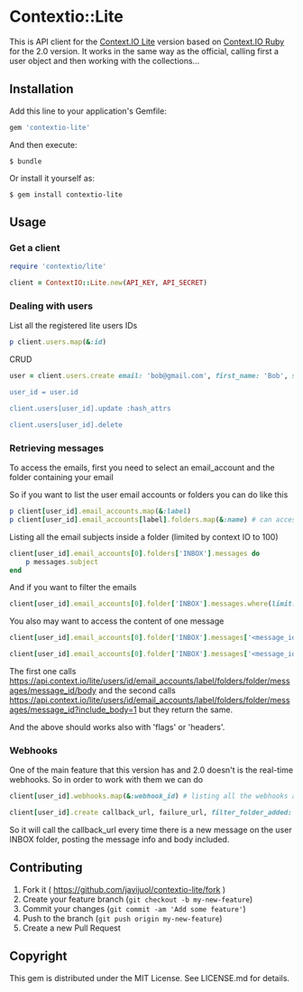 # Contextio::Lite

This is API client for the [Context.IO Lite](https://context.io/) version based on [Context.IO Ruby](https://github.com/contextio/contextio-ruby) for the 2.0 version.
It works in the same way as the official, calling first a user object and then working with the collections...

## Installation

Add this line to your application's Gemfile:

```ruby
gem 'contextio-lite'
```

And then execute:

    $ bundle

Or install it yourself as:

    $ gem install contextio-lite

## Usage

### Get a client

```ruby
require 'contextio/lite'

client = ContextIO::Lite.new(API_KEY, API_SECRET)
```

### Dealing with users

List all the registered lite users IDs

```ruby
p client.users.map(&:id)
```

CRUD

```ruby
user = client.users.create email: 'bob@gmail.com', first_name: 'Bob', server: 'imap.gmail.com' username: 'bob', 'use_sll':true, 'port': 993, 'type': 'IMAP

user_id = user.id

client.users[user_id].update :hash_attrs

client.users[user_id].delete
```

### Retrieving messages

To access the emails, first you need to select an email_account and the folder containing your email

So if you want to list the user email accounts or folders you can do like this

```ruby
p client[user_id].email_accounts.map(&:label)
p client[user_id].email_accounts[label].folders.map(&:name) # can access email_accounts by number => email_accounts[0]
```

Listing all the email subjects inside a folder (limited by context IO to 100)
```ruby
client[user_id].email_accounts[0].folders['INBOX'].messages do
    p messages.subject
end
```

And if you want to filter the emails

```ruby
client[user_id].email_accounts[0].folder['INBOX'].messages.where(limit: 3)
```

You also may want to access the content of one message

```ruby
client[user_id].email_accounts[0].folder['INBOX'].messages['<message_id>'].body_plain # or body_html

client[user_id].email_accounts[0].folder['INBOX'].messages['<message_id>'].with(include_body:true).body_plain
```

The first one calls https://api.context.io/lite/users/id/email_accounts/label/folders/folder/messages/message_id/body
and the second calls https://api.context.io/lite/users/id/email_accounts/label/folders/folder/messages/message_id?include_body=1
but they return the same.

And the above should works also with 'flags' or 'headers'.

### Webhooks

One of the main feature that this version has and 2.0 doesn't is the real-time webhooks.
So in order to work with them we can do

```ruby
client[user_id].webhooks.map(&:webhook_id) # listing all the webhooks an user has

client[user_id].create callback_url, failure_url, filter_folder_added: 'INBOX', include_body: true
```

So it will call the callback_url every time there is a new message on the user INBOX folder, posting the message info and body included.


## Contributing

1. Fork it ( https://github.com/javijuol/contextio-lite/fork )
2. Create your feature branch (`git checkout -b my-new-feature`)
3. Commit your changes (`git commit -am 'Add some feature'`)
4. Push to the branch (`git push origin my-new-feature`)
5. Create a new Pull Request

## Copyright

This gem is distributed under the MIT License. See LICENSE.md for details.